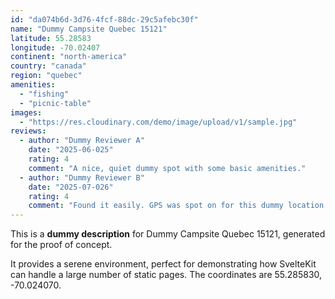 ```yaml
---
id: "da074b6d-3d76-4fcf-88dc-29c5afebc30f"
name: "Dummy Campsite Quebec 15121"
latitude: 55.28583
longitude: -70.02407
continent: "north-america"
country: "canada"
region: "quebec"
amenities:
  - "fishing"
  - "picnic-table"
images:
  - "https://res.cloudinary.com/demo/image/upload/v1/sample.jpg"
reviews:
  - author: "Dummy Reviewer A"
    date: "2025-06-025"
    rating: 4
    comment: "A nice, quiet dummy spot with some basic amenities."
  - author: "Dummy Reviewer B"
    date: "2025-07-026"
    rating: 4
    comment: "Found it easily. GPS was spot on for this dummy location."
---
```


This is a **dummy description** for Dummy Campsite Quebec 15121, generated for the proof of concept.

It provides a serene environment, perfect for demonstrating how SvelteKit can handle a large number of static pages. The coordinates are 55.285830, -70.024070.
